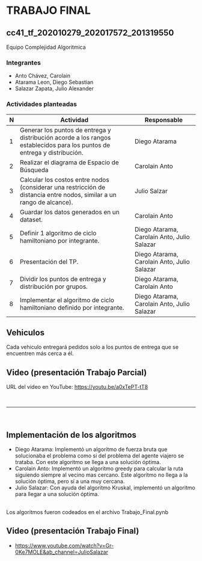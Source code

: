 # TRABAJO FINAL

## cc41_tf_202010279_202017572_201319550
Equipo Complejidad Algoritmica

### Integrantes
* Anto Chávez, Carolain
* Atarama Leon, Diego Sebastian
* Salazar Zapata, Julio Alexander 

### Actividades planteadas
| N | Actividad | Responsable |
| - | --------- | ---------- |
| 1 | Generar los puntos de entrega y distribución acorde a los rangos establecidos para los puntos de entrega y distribución. | Diego Atarama
| 2 | Realizar el diagrama de Espacio de Búsqueda | Carolain Anto
| 3 | Calcular los costos entre nodos (considerar una restricción de distancia entre nodos, similar a un rango de alcance). | Julio Salzar
| 4 | Guardar los datos generados en un dataset. | Carolain Anto
| 5 | Definir 1 algoritmo de ciclo hamiltoniano por integrante. | Diego Atarama, Carolain Anto, Julio Salazar
| 6 | Presentación del TP. | Diego Atarama, Carolain Anto, Julio Salazar
| 7 | Dividir los puntos de entrega y distribución por grupos. | Diego Atarama, Carolain Anto
| 8 | Implementar el algoritmo de ciclo hamiltoniano definido por integrante. | Diego Atarama, Carolain Anto, Julio Salazar

## Vehiculos
Cada vehiculo entregará pedidos solo a los puntos de entrega que se encuentren más cerca a él.

## Video (presentación Trabajo Parcial)
URL del video en YouTube: https://youtu.be/a0xTePT-tT8

<br>

---

<br>

## Implementación de los algoritmos
  - Diego Atarama: Implementó un algoritmo de fuerza bruta que solucionaba el problema como si del problema del agente viajero se trataba. Con este algoritmo se llega a una solución óptima.
  - Carolain Anto: Implementó un algoritmo greedy para calcular la ruta siguiendo siempre al vecino mas cercano. Este algoritmo no llega a la solución óptima, pero sí a una muy cercana.
  - Julio Salazar: Con ayuda del algoritmo Kruskal, implementó un algoritmo para llegar a una solución óptima.
  <br>
  Los algoritmos fueron codeados en el archivo Trabajo_Final.pynb

## Video (presentación Trabajo Final)

- https://www.youtube.com/watch?v=Gr-0Ke7MOLE&ab_channel=JulioSalazar
